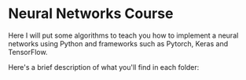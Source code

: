 # Neural Networks Course

Here I will put some algorithms to teach you how to implement a neural networks using Python and frameworks such as Pytorch, Keras and TensorFlow.

Here's a brief description of what you'll find in each folder:
